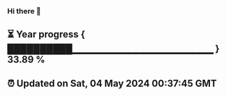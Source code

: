 ### Hi there 👋
⏳ Year progress { ██████████▁▁▁▁▁▁▁▁▁▁▁▁▁▁▁▁▁▁▁▁ } 33.89 %
---
⏰ Updated on Sat, 04 May 2024 00:37:45 GMT
---
